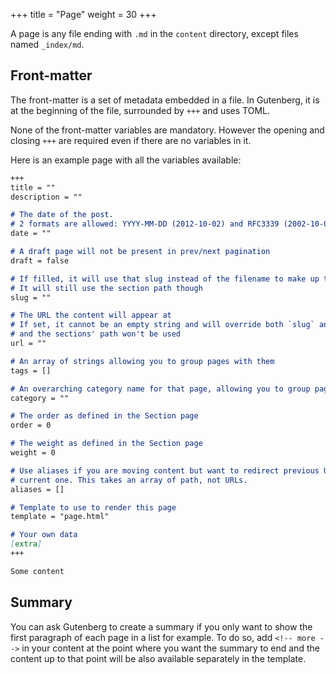 +++
title = "Page"
weight = 30
+++

A page is any file ending with `.md` in the `content` directory, except files
named `_index/md`.

## Front-matter

The front-matter is a set of metadata embedded in a file. In Gutenberg,
it is at the beginning of the file, surrounded by `+++` and uses TOML.

None of the front-matter variables are mandatory. However the opening and closing `+++` are required even if there are
no variables in it.

Here is an example page with all the variables available:

```md
+++
title = ""
description = ""

# The date of the post.
# 2 formats are allowed: YYYY-MM-DD (2012-10-02) and RFC3339 (2002-10-02T15:00:00Z)
date = ""

# A draft page will not be present in prev/next pagination
draft = false

# If filled, it will use that slug instead of the filename to make up the URL
# It will still use the section path though
slug = ""

# The URL the content will appear at
# If set, it cannot be an empty string and will override both `slug` and the filename
# and the sections' path won't be used
url = ""

# An array of strings allowing you to group pages with them
tags = []

# An overarching category name for that page, allowing you to group pages with it
category = ""

# The order as defined in the Section page
order = 0

# The weight as defined in the Section page
weight = 0

# Use aliases if you are moving content but want to redirect previous URLs to the 
# current one. This takes an array of path, not URLs.
aliases = []

# Template to use to render this page
template = "page.html"

# Your own data
[extra]
+++

Some content
```

## Summary
You can ask Gutenberg to create a summary if you only want to show the first 
paragraph of each page in a list for example.
To do so, add `<!-- more -->` in your content at the point where you want the
summary to end and the content up to that point will be also available separately
in the template.

